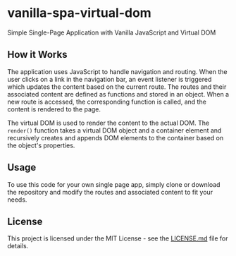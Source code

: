 # vanilla-spa-virtual-dom
Simple Single-Page Application with Vanilla JavaScript and Virtual DOM

 
## How it Works

The application uses JavaScript to handle navigation and routing. When the user clicks on a link in the navigation bar, an event listener is triggered which updates the content based on the current route. The routes and their associated content are defined as functions and stored in an object. When a new route is accessed, the corresponding function is called, and the content is rendered to the page.

The virtual DOM is used to render the content to the actual DOM. The `render()` function takes a virtual DOM object and a container element and recursively creates and appends DOM elements to the container based on the object's properties.

## Usage

To use this code for your own single page app, simply clone or download the repository and modify the routes and associated content to fit your needs.

## License

This project is licensed under the MIT License - see the [LICENSE.md](LICENSE.md) file for details.
